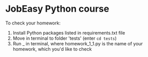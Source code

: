 # JobEasy Python course

To check your homework: 

1. Install Python packages listed in requirements.txt file
2. Move in terminal to folder 'tests' (enter `cd tests`)
3. Run _ in terminal, where homework_1_1.py is the name of your homework, 
which you'd like to check
 